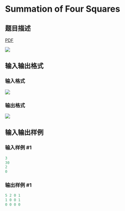 # Summation of Four Squares

## 题目描述

[problemUrl]: https://uva.onlinejudge.org/index.php?option=com_onlinejudge&Itemid=8&category=242&page=show_problem&problem=3182

[PDF](https://uva.onlinejudge.org/external/120/p12031.pdf)

![](https://cdn.luogu.com.cn/upload/vjudge_pic/UVA12031/654ef4be4cb166b2315575169c75c4a6bfccaba6.png)

## 输入输出格式

### 输入格式

![](https://cdn.luogu.com.cn/upload/vjudge_pic/UVA12031/9f4968196bb19e6327a602723f228d0f28d15bde.png)

### 输出格式

![](https://cdn.luogu.com.cn/upload/vjudge_pic/UVA12031/40e06f17ac145d947f150a9cee9ce3af80c3bfa8.png)

## 输入输出样例

### 输入样例 #1

```cpp
3
30
2
0
```


### 输出样例 #1

```cpp
5 2 0 1
1 0 0 1
0 0 0 0
```


